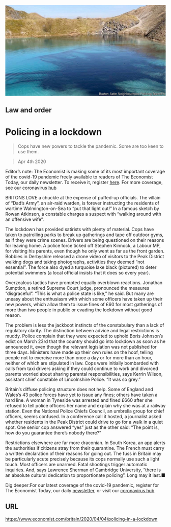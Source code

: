 ![](./images/20200404_BRP506.jpg)

## Law and order

# Policing in a lockdown

> Cops have new powers to tackle the pandemic. Some are too keen to use them.

> Apr 4th 2020

Editor’s note: The Economist is making some of its most important coverage of the covid-19 pandemic freely available to readers of The Economist Today, our daily newsletter. To receive it, register [here](https://www.economist.com//newslettersignup). For more coverage, see our coronavirus [hub](https://www.economist.com//coronavirus)

BRITONS LOVE a chuckle at the expense of puffed-up officials. The villain of “Dad’s Army”, an air-raid warden, is forever instructing the residents of wartime Walmington-on-Sea to “put that light out!” In a famous sketch by Rowan Atkinson, a constable charges a suspect with “walking around with an offensive wife”.

The lockdown has provided satirists with plenty of material. Cops have taken to patrolling parks to break up gatherings and tape off outdoor gyms, as if they were crime scenes. Drivers are being questioned on their reasons for leaving home. A police force ticked off Stephen Kinnock, a Labour MP, for visiting his parents, even though he only went as far as the front garden. Bobbies in Derbyshire released a drone video of visitors to the Peak District walking dogs and taking photographs, activities they deemed “not essential”. The force also dyed a turquoise lake black (pictured) to deter potential swimmers (a local official insists that it does so every year).

Overzealous tactics have prompted equally overblown reactions. Jonathan Sumption, a retired Supreme Court judge, pronounced the measures “disgraceful”. “This is what a police state is like,” he said. But many are uneasy about the enthusiasm with which some officers have taken up their new powers, which allow them to issue fines of £60 for most gatherings of more than two people in public or evading the lockdown without good reason.

The problem is less the jackboot instincts of the constabulary than a lack of regulatory clarity. The distinction between advice and legal restrictions is muddy. Police complain that they were expected to uphold Boris Johnson’s edict on March 23rd that the country should go into lockdown as soon as he announced it, even though the relevant legislation was not published for three days. Ministers have made up their own rules on the hoof, telling people not to exercise more than once a day or for more than an hour, neither of which are stipulated in law. Cops were initially bombarded with calls from taxi drivers asking if they could continue to work and divorced parents worried about sharing parental responsibilities, says Kerrin Wilson, assistant chief constable of Lincolnshire Police. “It was so grey.”

Britain’s diffuse policing structure does not help. Some of England and Wales’s 43 police forces have yet to issue any fines; others have taken a hard line. A woman in Tyneside was arrested and fined £660 after she refused to tell police officers her name and explain why she was at a railway station. Even the National Police Chiefs Council, an umbrella group for chief officers, seems confused. In a conference call it hosted, a journalist asked whether residents in the Peak District could drive to go for a walk in a quiet spot. One senior cop answered “yes” just as the other said: “The point is, how do you guarantee there’s nobody there?”

Restrictions elsewhere are far more draconian. In South Korea, an app alerts the authorities if citizens stray from their quarantine. The French must carry a written declaration of their reasons for going out. The fuss in Britain may be particularly acute precisely because its cops normally use such a light touch. Most officers are unarmed. Fatal shootings trigger automatic inquiries. And, says Lawrence Sherman of Cambridge University, “there is an absolute cultural dedication to proportionate policing”. Long may it last.■

Dig deeper:For our latest coverage of the covid-19 pandemic, register for The Economist Today, our daily [newsletter](https://www.economist.com//newslettersignup), or visit our [coronavirus hub](https://www.economist.com//coronavirus)

## URL

https://www.economist.com/britain/2020/04/04/policing-in-a-lockdown
